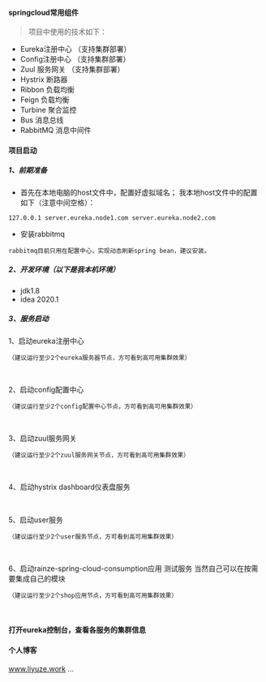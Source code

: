 #### springcloud常用组件
> 项目中使用的技术如下：
- Eureka注册中心 （支持集群部署）
- Config注册中心 （支持集群部署）
- Zuul 服务网关  （支持集群部署）
- Hystrix 断路器
- Ribbon 负载均衡
- Feign 负载均衡
- Turbine 聚合监控
- Bus 消息总线
- RabbitMQ 消息中间件

#### 项目启动
##### 1、前期准备
- 首先在本地电脑的host文件中，配置好虚拟域名；
  我本地host文件中的配置如下（注意中间空格）：
```
127.0.0.1 server.eureka.node1.com server.eureka.node2.com
```
- 安装rabbitmq
```
rabbitmq目前只用在配置中心，实现动态刷新spring bean，建议安装。
```

##### 2、开发环境（以下是我本机环境）

- jdk1.8
- idea 2020.1

##### 3、服务启动
1、启动eureka注册中心 
```
（建议运行至少2个eureka服务器节点，方可看到高可用集群效果）
```
<br/>

2、启动config配置中心
```
（建议运行至少2个config配置中心节点，方可看到高可用集群效果）
```
<br/>

3、启动zuul服务网关
```
（建议运行至少2个zuul服务网关节点，方可看到高可用集群效果）
```
<br/>

4、启动hystrix dashboard仪表盘服务

<br/>

5、启动user服务
```
（建议运行至少2个user服务节点，方可看到高可用集群效果）
```
<br/>

6、启动rainze-spring-cloud-consumption应用 测试服务 当然自己可以在按需要集成自己的模块
```
（建议运行至少2个shop应用节点，方可看到高可用集群效果）
```
<br/>

#### 打开eureka控制台，查看各服务的集群信息

#### 个人博客
www.liyuze.work
...